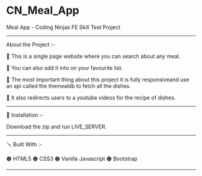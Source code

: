 # CN_Meal_App
Meal App - Coding Ninjas FE Skill Test Project 


---
About the Project :-

🔴 This is a single page website where you can search about any meal.

🔴 You can also add it into on your favourite list.

🔴 The most important thing about this project it is fully responsiveand use an api called the themealdb to fetch all the dishes.

🔴 It also redirects users to a youtube videos for the recipe of dishes.


---

📐 Installation :-

Download the zip and run LIVE_SERVER.

---

🪛 Built With :-

🟠 HTML5
🟠 CSS3
🟠 Vanilla Javascript
🟠 Bootstrap

---

